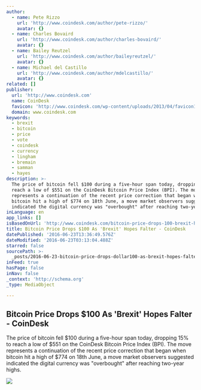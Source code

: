 ```yaml
---
author:
  - name: Pete Rizzo
    url: 'http://www.coindesk.com/author/pete-rizzo/'
    avatar: {}
  - name: Charles Bovaird
    url: 'http://www.coindesk.com/author/charles-bovaird/'
    avatar: {}
  - name: Bailey Reutzel
    url: 'http://www.coindesk.com/author/baileyreutzel/'
    avatar: {}
  - name: Michael del Castillo
    url: 'http://www.coindesk.com/author/mdelcastillo/'
    avatar: {}
related: []
publisher:
  url: 'http://www.coindesk.com'
  name: CoinDesk
  favicon: 'http://www.coindesk.com/wp-content/uploads/2013/04/favicon1.ico?b6542b'
  domain: www.coindesk.com
keywords:
  - brexit
  - bitcoin
  - price
  - vote
  - coindesk
  - currency
  - lingham
  - bremain
  - samman
  - hayes
description: >-
  The price of bitcoin fell $100 during a five-hour span today, dropping 15% to
  reach a low of $551 on the CoinDesk Bitcoin Price Index (BPI). The move
  represents a continuation of the recent price correction that began when
  bitcoin hit a high of $774 on 18th June, a move market observers suggested
  indicated the digital currency was "overbought" after reaching two-year highs.
inLanguage: en
app_links: []
isBasedOnUrl: 'http://www.coindesk.com/bitcoin-price-drops-100-brexit-hopes-falter/'
title: Bitcoin Price Drops $100 As 'Brexit' Hopes Falter - CoinDesk
datePublished: '2016-06-23T13:36:49.576Z'
dateModified: '2016-06-23T03:13:04.488Z'
starred: false
sourcePath: >-
  _posts/2016-06-23-bitcoin-price-drops-dollar100-as-brexit-hopes-falter-coindesk.md
inFeed: true
hasPage: false
inNav: false
_context: 'http://schema.org'
_type: MediaObject

---
```

<article style=""><h1>Bitcoin Price Drops $100 As 'Brexit' Hopes Falter - CoinDesk</h1><p>The price of bitcoin fell $100 during a five-hour span today, dropping 15% to reach a low of $551 on the CoinDesk Bitcoin Price Index (BPI). The move represents a continuation of the recent price correction that began when bitcoin hit a high of $774 on 18th June, a move market observers suggested indicated the digital currency was "overbought" after reaching two-year highs.</p><img src="http://media.coindesk.com/2016/06/brexit-e1466649671235.jpg" /></article>